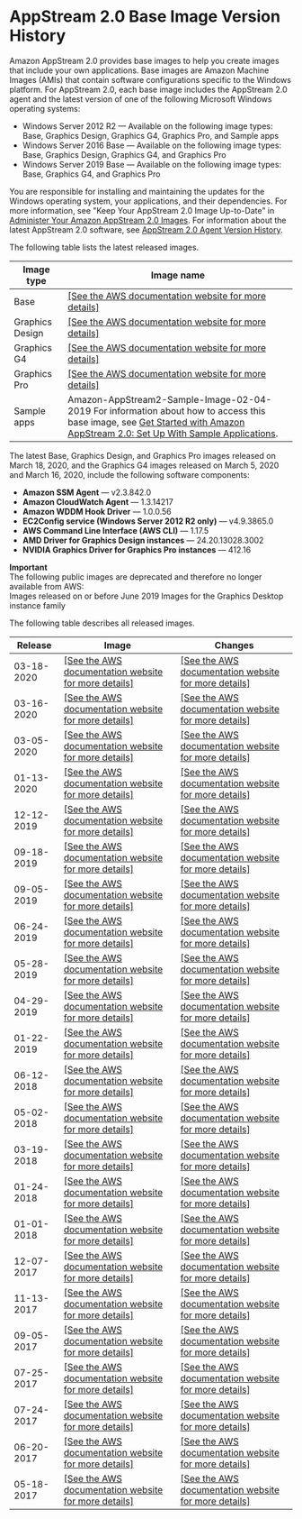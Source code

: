 # AppStream 2\.0 Base Image Version History<a name="base-image-version-history"></a>

Amazon AppStream 2\.0 provides base images to help you create images that include your own applications\. Base images are Amazon Machine Images \(AMIs\) that contain software configurations specific to the Windows platform\. For AppStream 2\.0, each base image includes the AppStream 2\.0 agent and the latest version of one of the following Microsoft Windows operating systems:
+ Windows Server 2012 R2 — Available on the following image types: Base, Graphics Design, Graphics G4, Graphics Pro, and Sample apps
+ Windows Server 2016 Base — Available on the following image types: Base, Graphics Design, Graphics G4, and Graphics Pro
+ Windows Server 2019 Base — Available on the following image types: Base, Graphics G4, and Graphics Pro

You are responsible for installing and maintaining the updates for the Windows operating system, your applications, and their dependencies\. For more information, see "Keep Your AppStream 2\.0 Image Up\-to\-Date" in [Administer Your Amazon AppStream 2\.0 Images](administer-images.md)\. For information about the latest AppStream 2\.0 software, see [AppStream 2\.0 Agent Version History](agent-software-versions.md)\.

The following table lists the latest released images\.


| Image type | Image name | 
| --- | --- | 
| Base |  [\[See the AWS documentation website for more details\]](http://docs.aws.amazon.com/appstream2/latest/developerguide/base-image-version-history.html)  | 
| Graphics Design |  [\[See the AWS documentation website for more details\]](http://docs.aws.amazon.com/appstream2/latest/developerguide/base-image-version-history.html)  | 
| Graphics G4 |  [\[See the AWS documentation website for more details\]](http://docs.aws.amazon.com/appstream2/latest/developerguide/base-image-version-history.html)  | 
| Graphics Pro |  [\[See the AWS documentation website for more details\]](http://docs.aws.amazon.com/appstream2/latest/developerguide/base-image-version-history.html)  | 
| Sample apps | Amazon\-AppStream2\-Sample\-Image\-02\-04\-2019 For information about how to access this base image, see [Get Started with Amazon AppStream 2\.0: Set Up With Sample Applications](getting-started.md)\.  | 

The latest Base, Graphics Design, and Graphics Pro images released on March 18, 2020, and the Graphics G4 images released on March 5, 2020 and March 16, 2020, include the following software components:
+ **Amazon SSM Agent** — v2\.3\.842\.0
+ **Amazon CloudWatch Agent** — 1\.3\.14217
+ **Amazon WDDM Hook Driver** — 1\.0\.0\.56
+ **EC2Config service \(Windows Server 2012 R2 only\)** — v4\.9\.3865\.0
+ **AWS Command Line Interface \(AWS CLI\)** — 1\.17\.5
+ **AMD Driver for Graphics Design instances** — 24\.20\.13028\.3002
+ **NVIDIA Graphics Driver for Graphics Pro instances** — 412\.16

**Important**  
The following public images are deprecated and therefore no longer available from AWS:  
Images released on or before June 2019
Images for the Graphics Desktop instance family

The following table describes all released images\.


| Release | Image  | Changes | 
| --- | --- | --- | 
| 03\-18\-2020 |  [\[See the AWS documentation website for more details\]](http://docs.aws.amazon.com/appstream2/latest/developerguide/base-image-version-history.html)  |  [\[See the AWS documentation website for more details\]](http://docs.aws.amazon.com/appstream2/latest/developerguide/base-image-version-history.html)  | 
| 03\-16\-2020 |  [\[See the AWS documentation website for more details\]](http://docs.aws.amazon.com/appstream2/latest/developerguide/base-image-version-history.html)  |  [\[See the AWS documentation website for more details\]](http://docs.aws.amazon.com/appstream2/latest/developerguide/base-image-version-history.html)  | 
| 03\-05\-2020 |  [\[See the AWS documentation website for more details\]](http://docs.aws.amazon.com/appstream2/latest/developerguide/base-image-version-history.html)  |  [\[See the AWS documentation website for more details\]](http://docs.aws.amazon.com/appstream2/latest/developerguide/base-image-version-history.html)  | 
| 01\-13\-2020 |  [\[See the AWS documentation website for more details\]](http://docs.aws.amazon.com/appstream2/latest/developerguide/base-image-version-history.html)  |  [\[See the AWS documentation website for more details\]](http://docs.aws.amazon.com/appstream2/latest/developerguide/base-image-version-history.html)  | 
| 12\-12\-2019 |  [\[See the AWS documentation website for more details\]](http://docs.aws.amazon.com/appstream2/latest/developerguide/base-image-version-history.html)  |  [\[See the AWS documentation website for more details\]](http://docs.aws.amazon.com/appstream2/latest/developerguide/base-image-version-history.html)  | 
| 09\-18\-2019 |  [\[See the AWS documentation website for more details\]](http://docs.aws.amazon.com/appstream2/latest/developerguide/base-image-version-history.html)  |  [\[See the AWS documentation website for more details\]](http://docs.aws.amazon.com/appstream2/latest/developerguide/base-image-version-history.html)  | 
| 09\-05\-2019 |  [\[See the AWS documentation website for more details\]](http://docs.aws.amazon.com/appstream2/latest/developerguide/base-image-version-history.html)  |  [\[See the AWS documentation website for more details\]](http://docs.aws.amazon.com/appstream2/latest/developerguide/base-image-version-history.html)  | 
| 06\-24\-2019 |  [\[See the AWS documentation website for more details\]](http://docs.aws.amazon.com/appstream2/latest/developerguide/base-image-version-history.html)  |  [\[See the AWS documentation website for more details\]](http://docs.aws.amazon.com/appstream2/latest/developerguide/base-image-version-history.html)  | 
| 05\-28\-2019 |  [\[See the AWS documentation website for more details\]](http://docs.aws.amazon.com/appstream2/latest/developerguide/base-image-version-history.html)  |  [\[See the AWS documentation website for more details\]](http://docs.aws.amazon.com/appstream2/latest/developerguide/base-image-version-history.html)  | 
| 04\-29\-2019 |  [\[See the AWS documentation website for more details\]](http://docs.aws.amazon.com/appstream2/latest/developerguide/base-image-version-history.html)  |  [\[See the AWS documentation website for more details\]](http://docs.aws.amazon.com/appstream2/latest/developerguide/base-image-version-history.html)  | 
| 01\-22\-2019 |  [\[See the AWS documentation website for more details\]](http://docs.aws.amazon.com/appstream2/latest/developerguide/base-image-version-history.html)  |  [\[See the AWS documentation website for more details\]](http://docs.aws.amazon.com/appstream2/latest/developerguide/base-image-version-history.html)  | 
| 06\-12\-2018 |  [\[See the AWS documentation website for more details\]](http://docs.aws.amazon.com/appstream2/latest/developerguide/base-image-version-history.html)  |  [\[See the AWS documentation website for more details\]](http://docs.aws.amazon.com/appstream2/latest/developerguide/base-image-version-history.html)  | 
| 05\-02\-2018 |  [\[See the AWS documentation website for more details\]](http://docs.aws.amazon.com/appstream2/latest/developerguide/base-image-version-history.html)  |  [\[See the AWS documentation website for more details\]](http://docs.aws.amazon.com/appstream2/latest/developerguide/base-image-version-history.html)  | 
| 03\-19\-2018 |  [\[See the AWS documentation website for more details\]](http://docs.aws.amazon.com/appstream2/latest/developerguide/base-image-version-history.html)  |  [\[See the AWS documentation website for more details\]](http://docs.aws.amazon.com/appstream2/latest/developerguide/base-image-version-history.html)  | 
| 01\-24\-2018 |  [\[See the AWS documentation website for more details\]](http://docs.aws.amazon.com/appstream2/latest/developerguide/base-image-version-history.html)  |  [\[See the AWS documentation website for more details\]](http://docs.aws.amazon.com/appstream2/latest/developerguide/base-image-version-history.html)  | 
| 01\-01\-2018 |  [\[See the AWS documentation website for more details\]](http://docs.aws.amazon.com/appstream2/latest/developerguide/base-image-version-history.html)  |  [\[See the AWS documentation website for more details\]](http://docs.aws.amazon.com/appstream2/latest/developerguide/base-image-version-history.html)  | 
| 12\-07\-2017 |  [\[See the AWS documentation website for more details\]](http://docs.aws.amazon.com/appstream2/latest/developerguide/base-image-version-history.html)  |  [\[See the AWS documentation website for more details\]](http://docs.aws.amazon.com/appstream2/latest/developerguide/base-image-version-history.html)  | 
| 11\-13\-2017 |  [\[See the AWS documentation website for more details\]](http://docs.aws.amazon.com/appstream2/latest/developerguide/base-image-version-history.html)  |  [\[See the AWS documentation website for more details\]](http://docs.aws.amazon.com/appstream2/latest/developerguide/base-image-version-history.html)  | 
| 09\-05\-2017 |  [\[See the AWS documentation website for more details\]](http://docs.aws.amazon.com/appstream2/latest/developerguide/base-image-version-history.html)  |  [\[See the AWS documentation website for more details\]](http://docs.aws.amazon.com/appstream2/latest/developerguide/base-image-version-history.html)  | 
| 07\-25\-2017 |  [\[See the AWS documentation website for more details\]](http://docs.aws.amazon.com/appstream2/latest/developerguide/base-image-version-history.html)  |  [\[See the AWS documentation website for more details\]](http://docs.aws.amazon.com/appstream2/latest/developerguide/base-image-version-history.html)  | 
| 07\-24\-2017 |  [\[See the AWS documentation website for more details\]](http://docs.aws.amazon.com/appstream2/latest/developerguide/base-image-version-history.html)  |  [\[See the AWS documentation website for more details\]](http://docs.aws.amazon.com/appstream2/latest/developerguide/base-image-version-history.html)  | 
| 06\-20\-2017 |  [\[See the AWS documentation website for more details\]](http://docs.aws.amazon.com/appstream2/latest/developerguide/base-image-version-history.html)  |  [\[See the AWS documentation website for more details\]](http://docs.aws.amazon.com/appstream2/latest/developerguide/base-image-version-history.html)  | 
| 05\-18\-2017 |  [\[See the AWS documentation website for more details\]](http://docs.aws.amazon.com/appstream2/latest/developerguide/base-image-version-history.html)  |  [\[See the AWS documentation website for more details\]](http://docs.aws.amazon.com/appstream2/latest/developerguide/base-image-version-history.html)  | 